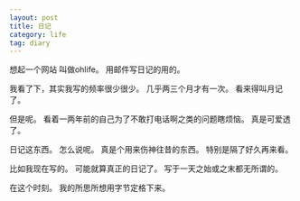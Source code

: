 ```yaml
---
layout: post
title: 日记
category: life
tag: diary
---
```



想起一个网站 叫做ohlife。
用邮件写日记的用的。

我看了下，其实我写的频率很少很少。
几乎两三个月才有一次。
看来得叫月记了。

但是呢。
看着一两年前的自己为了不敢打电话啊之类的问题瞎烦恼。
真是可爱透了。

日记这东西。
怎么说呢。
真是个用来伤神往昔的东西。
特别是隔了好久再来看。

比如我现在写的。
可能就算真正的日记了。
写于一天之始或之末都无所谓的。




在这个时刻。
我的所思所想用字节定格下来。
